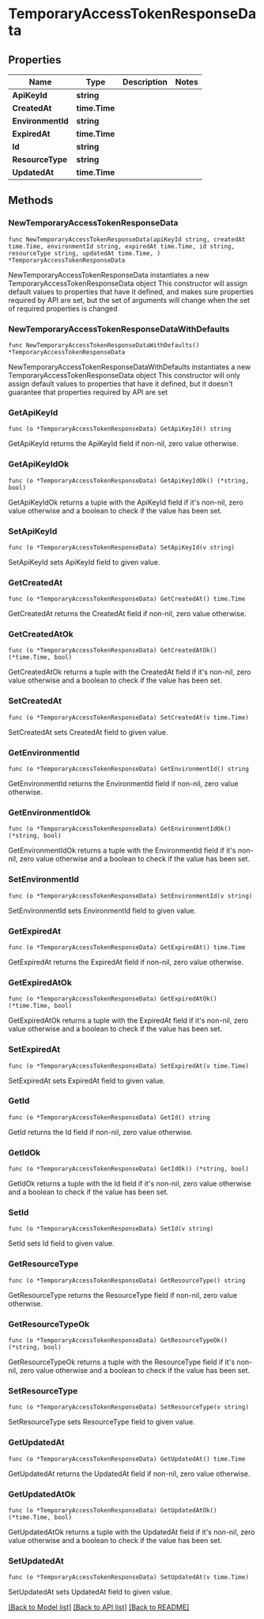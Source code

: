 # TemporaryAccessTokenResponseData

## Properties

Name | Type | Description | Notes
------------ | ------------- | ------------- | -------------
**ApiKeyId** | **string** |  | 
**CreatedAt** | **time.Time** |  | 
**EnvironmentId** | **string** |  | 
**ExpiredAt** | **time.Time** |  | 
**Id** | **string** |  | 
**ResourceType** | **string** |  | 
**UpdatedAt** | **time.Time** |  | 

## Methods

### NewTemporaryAccessTokenResponseData

`func NewTemporaryAccessTokenResponseData(apiKeyId string, createdAt time.Time, environmentId string, expiredAt time.Time, id string, resourceType string, updatedAt time.Time, ) *TemporaryAccessTokenResponseData`

NewTemporaryAccessTokenResponseData instantiates a new TemporaryAccessTokenResponseData object
This constructor will assign default values to properties that have it defined,
and makes sure properties required by API are set, but the set of arguments
will change when the set of required properties is changed

### NewTemporaryAccessTokenResponseDataWithDefaults

`func NewTemporaryAccessTokenResponseDataWithDefaults() *TemporaryAccessTokenResponseData`

NewTemporaryAccessTokenResponseDataWithDefaults instantiates a new TemporaryAccessTokenResponseData object
This constructor will only assign default values to properties that have it defined,
but it doesn't guarantee that properties required by API are set

### GetApiKeyId

`func (o *TemporaryAccessTokenResponseData) GetApiKeyId() string`

GetApiKeyId returns the ApiKeyId field if non-nil, zero value otherwise.

### GetApiKeyIdOk

`func (o *TemporaryAccessTokenResponseData) GetApiKeyIdOk() (*string, bool)`

GetApiKeyIdOk returns a tuple with the ApiKeyId field if it's non-nil, zero value otherwise
and a boolean to check if the value has been set.

### SetApiKeyId

`func (o *TemporaryAccessTokenResponseData) SetApiKeyId(v string)`

SetApiKeyId sets ApiKeyId field to given value.


### GetCreatedAt

`func (o *TemporaryAccessTokenResponseData) GetCreatedAt() time.Time`

GetCreatedAt returns the CreatedAt field if non-nil, zero value otherwise.

### GetCreatedAtOk

`func (o *TemporaryAccessTokenResponseData) GetCreatedAtOk() (*time.Time, bool)`

GetCreatedAtOk returns a tuple with the CreatedAt field if it's non-nil, zero value otherwise
and a boolean to check if the value has been set.

### SetCreatedAt

`func (o *TemporaryAccessTokenResponseData) SetCreatedAt(v time.Time)`

SetCreatedAt sets CreatedAt field to given value.


### GetEnvironmentId

`func (o *TemporaryAccessTokenResponseData) GetEnvironmentId() string`

GetEnvironmentId returns the EnvironmentId field if non-nil, zero value otherwise.

### GetEnvironmentIdOk

`func (o *TemporaryAccessTokenResponseData) GetEnvironmentIdOk() (*string, bool)`

GetEnvironmentIdOk returns a tuple with the EnvironmentId field if it's non-nil, zero value otherwise
and a boolean to check if the value has been set.

### SetEnvironmentId

`func (o *TemporaryAccessTokenResponseData) SetEnvironmentId(v string)`

SetEnvironmentId sets EnvironmentId field to given value.


### GetExpiredAt

`func (o *TemporaryAccessTokenResponseData) GetExpiredAt() time.Time`

GetExpiredAt returns the ExpiredAt field if non-nil, zero value otherwise.

### GetExpiredAtOk

`func (o *TemporaryAccessTokenResponseData) GetExpiredAtOk() (*time.Time, bool)`

GetExpiredAtOk returns a tuple with the ExpiredAt field if it's non-nil, zero value otherwise
and a boolean to check if the value has been set.

### SetExpiredAt

`func (o *TemporaryAccessTokenResponseData) SetExpiredAt(v time.Time)`

SetExpiredAt sets ExpiredAt field to given value.


### GetId

`func (o *TemporaryAccessTokenResponseData) GetId() string`

GetId returns the Id field if non-nil, zero value otherwise.

### GetIdOk

`func (o *TemporaryAccessTokenResponseData) GetIdOk() (*string, bool)`

GetIdOk returns a tuple with the Id field if it's non-nil, zero value otherwise
and a boolean to check if the value has been set.

### SetId

`func (o *TemporaryAccessTokenResponseData) SetId(v string)`

SetId sets Id field to given value.


### GetResourceType

`func (o *TemporaryAccessTokenResponseData) GetResourceType() string`

GetResourceType returns the ResourceType field if non-nil, zero value otherwise.

### GetResourceTypeOk

`func (o *TemporaryAccessTokenResponseData) GetResourceTypeOk() (*string, bool)`

GetResourceTypeOk returns a tuple with the ResourceType field if it's non-nil, zero value otherwise
and a boolean to check if the value has been set.

### SetResourceType

`func (o *TemporaryAccessTokenResponseData) SetResourceType(v string)`

SetResourceType sets ResourceType field to given value.


### GetUpdatedAt

`func (o *TemporaryAccessTokenResponseData) GetUpdatedAt() time.Time`

GetUpdatedAt returns the UpdatedAt field if non-nil, zero value otherwise.

### GetUpdatedAtOk

`func (o *TemporaryAccessTokenResponseData) GetUpdatedAtOk() (*time.Time, bool)`

GetUpdatedAtOk returns a tuple with the UpdatedAt field if it's non-nil, zero value otherwise
and a boolean to check if the value has been set.

### SetUpdatedAt

`func (o *TemporaryAccessTokenResponseData) SetUpdatedAt(v time.Time)`

SetUpdatedAt sets UpdatedAt field to given value.



[[Back to Model list]](../README.md#documentation-for-models) [[Back to API list]](../README.md#documentation-for-api-endpoints) [[Back to README]](../README.md)


